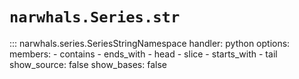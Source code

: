 # `narwhals.Series.str`

::: narwhals.series.SeriesStringNamespace
    handler: python
    options:
      members:
        - contains
        - ends_with
        - head
        - slice
        - starts_with
        - tail
      show_source: false
      show_bases: false
